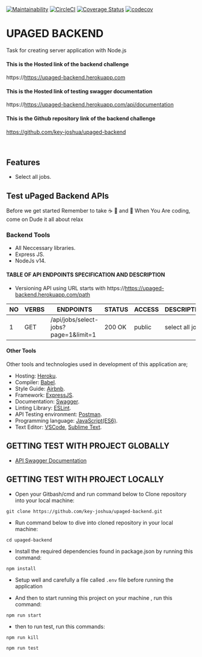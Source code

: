 [![Maintainability](https://api.codeclimate.com/v1/badges/1d78d8d35c44964eeeff/maintainability)](https://codeclimate.com/github/key-joshua/upaged-backend/maintainability)
[![CircleCI](https://circleci.com/gh/key-joshua/upaged-backend/tree/main.svg?style=svg)](https://circleci.com/gh/key-joshua/upaged-backend/tree/main)
[![Coverage Status](https://coveralls.io/repos/github/key-joshua/upaged-backend/badge.svg?branch=main)](https://coveralls.io/github/key-joshua/upaged-backend?branch=main)
[![codecov](https://codecov.io/gh/key-joshua/upaged-backend/branch/main/graph/badge.svg?token=wSbmlMz2v9)](https://codecov.io/gh/key-joshua/upaged-backend)

# UPAGED BACKEND

Task for creating server application with Node.js

#### This is the Hosted link of the backend challenge
https://https://upaged-backend.herokuapp.com

#### This is the Hosted link of testing swagger documentation
https://https://upaged-backend.herokuapp.com/api/documentation

#### This is the Github repository link of the backend challenge 
https://github.com/key-joshua/upaged-backend


<br>

## Features

- Select all jobs.

## Test uPaged Backend APIs

Before we get started Remember to take  :coffee:   :pizza:  and :dancer:  When You Are coding, come on Dude it all about relax

### Backend Tools

 - All Neccessary libraries.
 - Express JS.
 - NodeJs v14.

#### TABLE OF API ENDPOINTS SPECIFICATION AND DESCRIPTION

- Versioning API using URL starts with https://https://upaged-backend.herokuapp.com/path  


|NO  | VERBS  | ENDPOINTS                            | STATUS  | ACCESS  | DESCRIPTION          |
|----|--------|--------------------------------------|---------|---------|----------------------|
| 1  | GET    | /api/jobs/select-jobs?page=1&limit=1 | 200 OK  | public  | select all jobs      |

#### Other Tools

Other tools and technologies used in development of this application are;
- Hosting: [Heroku](https://heroku.com/).
- Compiler: [Babel](https://babeljs.io/).
- Style Guide: [Airbnb](https://airbnb.io/projects/javascript/).
- Framework: [ExpressJS](http://expressjs.com/).
- Documentation: [Swagger](https://swagger.io/).
- Linting Library: [ESLint](https://eslint.org/).
- API Testing environment: [Postman](https://www.getpostman.com).
- Programming language: [JavaScript(ES6)](https://developer.mozilla.org/en-US/docs/Web/JavaScript/).
- Text Editor: [VSCode](https://code.visualstudio.com), [Sublime Text](https://www.sublimetext.com/).

## GETTING TEST WITH PROJECT GLOBALLY

- [API Swagger Documentation](https://https://upaged-backend.herokuapp.com/api/documentation)

## GETTING TEST WITH PROJECT LOCALLY

- Open your Gitbash/cmd and run command below to Clone repository into your local machine:
```
git clone https://github.com/key-joshua/upaged-backend.git
```

- Run command below to dive into cloned repository in your local machine:
```
cd upaged-backend
```

- Install the required dependencies found in package.json by running this command:
```
npm install
```
- Setup well and carefully a file called  ```.env``` file before running the application

- And then to start running  this project on your machine , run this command:
```
npm run start
 ```

- then to run test, run this commands:
```
npm run kill
```
```
npm run test
```